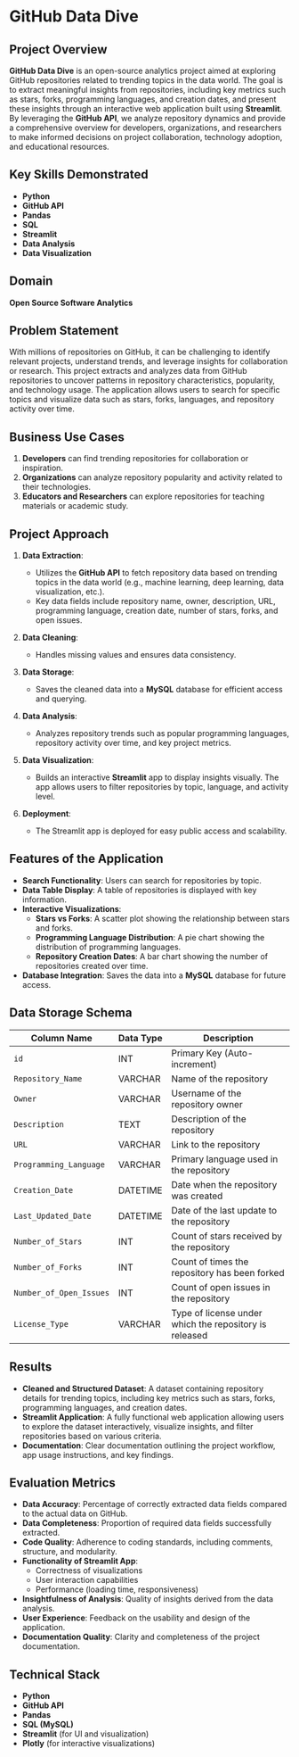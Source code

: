 
# GitHub Data Dive

## Project Overview
**GitHub Data Dive** is an open-source analytics project aimed at exploring GitHub repositories related to trending topics in the data world. The goal is to extract meaningful insights from repositories, including key metrics such as stars, forks, programming languages, and creation dates, and present these insights through an interactive web application built using **Streamlit**. By leveraging the **GitHub API**, we analyze repository dynamics and provide a comprehensive overview for developers, organizations, and researchers to make informed decisions on project collaboration, technology adoption, and educational resources.

## Key Skills Demonstrated
- **Python**
- **GitHub API**
- **Pandas**
- **SQL**
- **Streamlit**
- **Data Analysis**
- **Data Visualization**

## Domain
**Open Source Software Analytics**

## Problem Statement
With millions of repositories on GitHub, it can be challenging to identify relevant projects, understand trends, and leverage insights for collaboration or research. This project extracts and analyzes data from GitHub repositories to uncover patterns in repository characteristics, popularity, and technology usage. The application allows users to search for specific topics and visualize data such as stars, forks, languages, and repository activity over time.

## Business Use Cases
1. **Developers** can find trending repositories for collaboration or inspiration.
2. **Organizations** can analyze repository popularity and activity related to their technologies.
3. **Educators and Researchers** can explore repositories for teaching materials or academic study.

## Project Approach
1. **Data Extraction**:
   - Utilizes the **GitHub API** to fetch repository data based on trending topics in the data world (e.g., machine learning, deep learning, data visualization, etc.).
   - Key data fields include repository name, owner, description, URL, programming language, creation date, number of stars, forks, and open issues.

2. **Data Cleaning**:
   - Handles missing values and ensures data consistency.

3. **Data Storage**:
   - Saves the cleaned data into a **MySQL** database for efficient access and querying.

4. **Data Analysis**:
   - Analyzes repository trends such as popular programming languages, repository activity over time, and key project metrics.

5. **Data Visualization**:
   - Builds an interactive **Streamlit** app to display insights visually. The app allows users to filter repositories by topic, language, and activity level.

6. **Deployment**:
   - The Streamlit app is deployed for easy public access and scalability.

## Features of the Application
- **Search Functionality**: Users can search for repositories by topic.
- **Data Table Display**: A table of repositories is displayed with key information.
- **Interactive Visualizations**:
  - **Stars vs Forks**: A scatter plot showing the relationship between stars and forks.
  - **Programming Language Distribution**: A pie chart showing the distribution of programming languages.
  - **Repository Creation Dates**: A bar chart showing the number of repositories created over time.
- **Database Integration**: Saves the data into a **MySQL** database for future access.

## Data Storage Schema
| Column Name          | Data Type | Description                                        |
|----------------------|-----------|----------------------------------------------------|
| `id`                 | INT       | Primary Key (Auto-increment)                       |
| `Repository_Name`     | VARCHAR   | Name of the repository                             |
| `Owner`              | VARCHAR   | Username of the repository owner                   |
| `Description`        | TEXT      | Description of the repository                      |
| `URL`                | VARCHAR   | Link to the repository                             |
| `Programming_Language`| VARCHAR   | Primary language used in the repository            |
| `Creation_Date`       | DATETIME  | Date when the repository was created               |
| `Last_Updated_Date`   | DATETIME  | Date of the last update to the repository          |
| `Number_of_Stars`     | INT       | Count of stars received by the repository          |
| `Number_of_Forks`     | INT       | Count of times the repository has been forked      |
| `Number_of_Open_Issues`| INT      | Count of open issues in the repository             |
| `License_Type`        | VARCHAR   | Type of license under which the repository is released |

## Results
- **Cleaned and Structured Dataset**: A dataset containing repository details for trending topics, including key metrics such as stars, forks, programming languages, and creation dates.
- **Streamlit Application**: A fully functional web application allowing users to explore the dataset interactively, visualize insights, and filter repositories based on various criteria.
- **Documentation**: Clear documentation outlining the project workflow, app usage instructions, and key findings.

## Evaluation Metrics
- **Data Accuracy**: Percentage of correctly extracted data fields compared to the actual data on GitHub.
- **Data Completeness**: Proportion of required data fields successfully extracted.
- **Code Quality**: Adherence to coding standards, including comments, structure, and modularity.
- **Functionality of Streamlit App**:
  - Correctness of visualizations
  - User interaction capabilities
  - Performance (loading time, responsiveness)
- **Insightfulness of Analysis**: Quality of insights derived from the data analysis.
- **User Experience**: Feedback on the usability and design of the application.
- **Documentation Quality**: Clarity and completeness of the project documentation.

## Technical Stack
- **Python**
- **GitHub API**
- **Pandas**
- **SQL (MySQL)**
- **Streamlit** (for UI and visualization)
- **Plotly** (for interactive visualizations)


